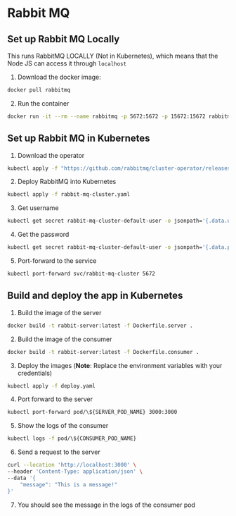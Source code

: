 # Rabbit MQ

## Set up Rabbit MQ Locally

This runs RabbitMQ LOCALLY (Not in Kubernetes), which means that the Node JS can access it through `localhost`

1. Download the docker image:

```bash
docker pull rabbitmq
```

2. Run the container

```bash
docker run -it --rm --name rabbitmq -p 5672:5672 -p 15672:15672 rabbitmq:4.0-management
```

## Set up Rabbit MQ in Kubernetes

1. Download the operator

```bash
kubectl apply -f "https://github.com/rabbitmq/cluster-operator/releases/latest/download/cluster-operator.yml"
```

2. Deploy RabbitMQ into Kubernetes

```bash
kubectl apply -f rabbit-mq-cluster.yaml
```

3. Get username

```bash
kubectl get secret rabbit-mq-cluster-default-user -o jsonpath='{.data.username}' | base64 --decode
```

4. Get the password

```bash
kubectl get secret rabbit-mq-cluster-default-user -o jsonpath='{.data.password}' | base64 --decode
```

5. Port-forward to the service

```bash
kubectl port-forward svc/rabbit-mq-cluster 5672
```

## Build and deploy the app in Kubernetes

1. Build the image of the server

```bash
docker build -t rabbit-server:latest -f Dockerfile.server .
```

2. Build the image of the consumer

```bash
docker build -t rabbit-server:latest -f Dockerfile.consumer .
```

3. Deploy the images (**Note**: Replace the environment variables with your credentials)

```bash
kubectl apply -f deploy.yaml
```

4. Port forward to the server

```bash
kubectl port-forward pod/\${SERVER_POD_NAME} 3000:3000 
```

5. Show the logs of the consumer

```bash
kubectl logs -f pod/\${CONSUMER_POD_NAME}
```

6. Send a request to the server

```bash
curl --location 'http://localhost:3000' \
--header 'Content-Type: application/json' \
--data '{
    "message": "This is a message!"
}'
```

7. You should see the message in the logs of the consumer pod